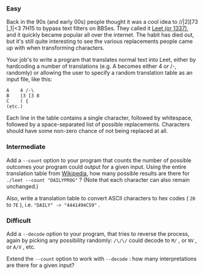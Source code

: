 

### Easy

Back in the 90s (and early 00s) people thought it was a cool idea to \/\/|2][73 |\_1|<3 7H15 to bypass text filters on BBSes. They called it [Leet (or 1337)](http://en.wikipedia.org/wiki/Leet), and it quickly became popular all over the internet. The habit has died out, but it's still quite interesting to see the various replacements people came up with when transforming characters.

Your job's to write a program that translates normal text into Leet, either by hardcoding a number of translations (e.g. A becomes either 4 or /-\, randomly) or allowing the user to specify a random translation table as an input file, like this:

    A    4 /-\
    B    |3 [3 8
    C    ( {
    (etc.)

Each line in the table contains a single character, followed by whitespace, followed by a space-separated list of possible replacements. Characters should have some non-zero chance of not being replaced at all.

### Intermediate

Add a `--count` option to your program that counts the number of possible outcomes your program could output for a given input. Using the entire translation table from [Wikipedia](http://en.wikipedia.org/wiki/Leet#Orthography), how many possible results are there for `./leet --count "DAILYPROG"` ? (Note that each character can also remain unchanged.)

Also, write a translation table to convert ASCII characters to hex codes ( `20` to `7E` ), i.e. `"DAILY" -> "4441494C59"` .

### Difficult

Add a `--decode` option to your program, that tries to reverse the process, again by picking any possibility randomly: `/\/\/` could decode to `M/` , or `NV` , or `A/V` , etc.

Extend the `--count` option to work with `--decode` : how many interpretations are there for a given input?

